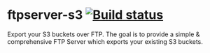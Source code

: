 # ftpserver-s3 [![Build status](https://travis-ci.org/harshavardhana/ftpserver-s3.svg?branch=master)](https://travis-ci.org/harshavardhana/ftpserver-s3)

Export your S3 buckets over FTP. The goal is to provide a simple & comprehensive FTP Server which exports your existing S3 buckets.
